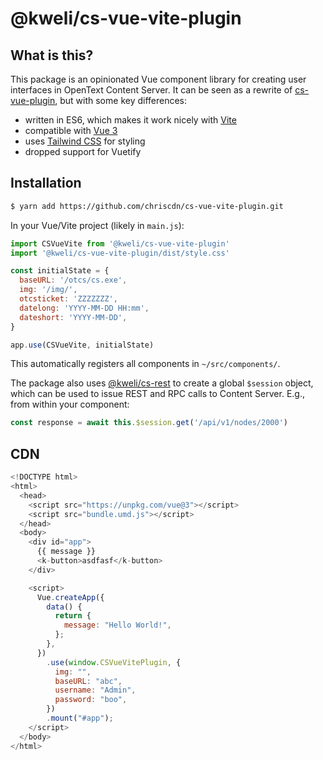 # @kweli/cs-vue-vite-plugin

## What is this?

This package is an opinionated Vue component library for creating user interfaces in OpenText Content Server. It can be seen as a rewrite of [cs-vue-plugin](https://github.com/chriscdn/cs-vue-plugin), but with some key differences:

- written in ES6, which makes it work nicely with [Vite](https://vitejs.dev/)
- compatible with [Vue 3](https://v3.vuejs.org/)
- uses [Tailwind CSS](https://tailwindcss.com/) for styling
- dropped support for Vuetify

## Installation

```bash
$ yarn add https://github.com/chriscdn/cs-vue-vite-plugin.git
```

In your Vue/Vite project (likely in `main.js`):

```js
import CSVueVite from '@kweli/cs-vue-vite-plugin'
import '@kweli/cs-vue-vite-plugin/dist/style.css'

const initialState = {
  baseURL: '/otcs/cs.exe',
  img: '/img/',
  otcsticket: 'ZZZZZZZ',
  datelong: 'YYYY-MM-DD HH:mm',
  dateshort: 'YYYY-MM-DD',
}

app.use(CSVueVite, initialState)
```

This automatically registers all components in `~/src/components/`.

The package also uses [@kweli/cs-rest](https://github.com/chriscdn/cs-rest) to create a global `$session` object, which can be used to issue REST and RPC calls to Content Server. E.g., from within your component:

```js
const response = await this.$session.get('/api/v1/nodes/2000')
```

## CDN

```js
<!DOCTYPE html>
<html>
  <head>
    <script src="https://unpkg.com/vue@3"></script>
    <script src="bundle.umd.js"></script>
  </head>
  <body>
    <div id="app">
      {{ message }}
      <k-button>asdfasf</k-button>
    </div>

    <script>
      Vue.createApp({
        data() {
          return {
            message: "Hello World!",
          };
        },
      })
        .use(window.CSVueVitePlugin, {
          img: "",
          baseURL: "abc",
          username: "Admin",
          password: "boo",
        })
        .mount("#app");
    </script>
  </body>
</html>
```
